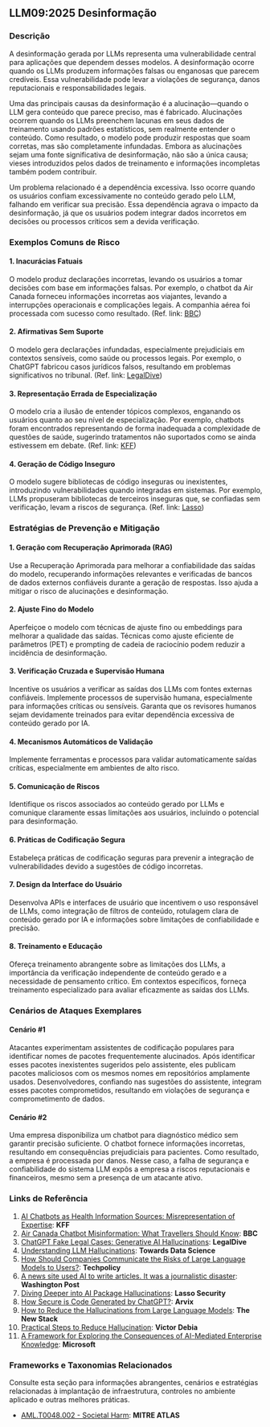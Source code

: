 ## LLM09:2025 Desinformação

### Descrição

A desinformação gerada por LLMs representa uma vulnerabilidade central para aplicações que dependem desses modelos. A desinformação ocorre quando os LLMs produzem informações falsas ou enganosas que parecem credíveis. Essa vulnerabilidade pode levar a violações de segurança, danos reputacionais e responsabilidades legais.

Uma das principais causas da desinformação é a alucinação—quando o LLM gera conteúdo que parece preciso, mas é fabricado. Alucinações ocorrem quando os LLMs preenchem lacunas em seus dados de treinamento usando padrões estatísticos, sem realmente entender o conteúdo. Como resultado, o modelo pode produzir respostas que soam corretas, mas são completamente infundadas. Embora as alucinações sejam uma fonte significativa de desinformação, não são a única causa; vieses introduzidos pelos dados de treinamento e informações incompletas também podem contribuir.

Um problema relacionado é a dependência excessiva. Isso ocorre quando os usuários confiam excessivamente no conteúdo gerado pelo LLM, falhando em verificar sua precisão. Essa dependência agrava o impacto da desinformação, já que os usuários podem integrar dados incorretos em decisões ou processos críticos sem a devida verificação.

### Exemplos Comuns de Risco

#### 1. Inacurácias Fatuais
  O modelo produz declarações incorretas, levando os usuários a tomar decisões com base em informações falsas. Por exemplo, o chatbot da Air Canada forneceu informações incorretas aos viajantes, levando a interrupções operacionais e complicações legais. A companhia aérea foi processada com sucesso como resultado.
  (Ref. link: [BBC](https://www.bbc.com/travel/article/20240222-air-canada-chatbot-misinformation-what-travellers-should-know))

#### 2. Afirmativas Sem Suporte
  O modelo gera declarações infundadas, especialmente prejudiciais em contextos sensíveis, como saúde ou processos legais. Por exemplo, o ChatGPT fabricou casos jurídicos falsos, resultando em problemas significativos no tribunal.
  (Ref. link: [LegalDive](https://www.legaldive.com/news/chatgpt-fake-legal-cases-generative-ai-hallucinations/651557/))

#### 3. Representação Errada de Especialização
  O modelo cria a ilusão de entender tópicos complexos, enganando os usuários quanto ao seu nível de especialização. Por exemplo, chatbots foram encontrados representando de forma inadequada a complexidade de questões de saúde, sugerindo tratamentos não suportados como se ainda estivessem em debate.
  (Ref. link: [KFF](https://www.kff.org/health-misinformation-monitor/volume-05/))

#### 4. Geração de Código Inseguro
  O modelo sugere bibliotecas de código inseguras ou inexistentes, introduzindo vulnerabilidades quando integradas em sistemas. Por exemplo, LLMs propuseram bibliotecas de terceiros inseguras que, se confiadas sem verificação, levam a riscos de segurança.
  (Ref. link: [Lasso](https://www.lasso.security/blog/ai-package-hallucinations))

### Estratégias de Prevenção e Mitigação

#### 1. Geração com Recuperação Aprimorada (RAG)
  Use a Recuperação Aprimorada para melhorar a confiabilidade das saídas do modelo, recuperando informações relevantes e verificadas de bancos de dados externos confiáveis durante a geração de respostas. Isso ajuda a mitigar o risco de alucinações e desinformação.

#### 2. Ajuste Fino do Modelo
  Aperfeiçoe o modelo com técnicas de ajuste fino ou embeddings para melhorar a qualidade das saídas. Técnicas como ajuste eficiente de parâmetros (PET) e prompting de cadeia de raciocínio podem reduzir a incidência de desinformação.

#### 3. Verificação Cruzada e Supervisão Humana
  Incentive os usuários a verificar as saídas dos LLMs com fontes externas confiáveis. Implemente processos de supervisão humana, especialmente para informações críticas ou sensíveis. Garanta que os revisores humanos sejam devidamente treinados para evitar dependência excessiva de conteúdo gerado por IA.

#### 4. Mecanismos Automáticos de Validação
  Implemente ferramentas e processos para validar automaticamente saídas críticas, especialmente em ambientes de alto risco.

#### 5. Comunicação de Riscos
  Identifique os riscos associados ao conteúdo gerado por LLMs e comunique claramente essas limitações aos usuários, incluindo o potencial para desinformação.

#### 6. Práticas de Codificação Segura
  Estabeleça práticas de codificação seguras para prevenir a integração de vulnerabilidades devido a sugestões de código incorretas.

#### 7. Design da Interface do Usuário
  Desenvolva APIs e interfaces de usuário que incentivem o uso responsável de LLMs, como integração de filtros de conteúdo, rotulagem clara de conteúdo gerado por IA e informações sobre limitações de confiabilidade e precisão.

#### 8. Treinamento e Educação
  Ofereça treinamento abrangente sobre as limitações dos LLMs, a importância da verificação independente de conteúdo gerado e a necessidade de pensamento crítico. Em contextos específicos, forneça treinamento especializado para avaliar eficazmente as saídas dos LLMs.

### Cenários de Ataques Exemplares

#### Cenário #1
  Atacantes experimentam assistentes de codificação populares para identificar nomes de pacotes frequentemente alucinados. Após identificar esses pacotes inexistentes sugeridos pelo assistente, eles publicam pacotes maliciosos com os mesmos nomes em repositórios amplamente usados. Desenvolvedores, confiando nas sugestões do assistente, integram esses pacotes comprometidos, resultando em violações de segurança e comprometimento de dados.

#### Cenário #2
  Uma empresa disponibiliza um chatbot para diagnóstico médico sem garantir precisão suficiente. O chatbot fornece informações incorretas, resultando em consequências prejudiciais para pacientes. Como resultado, a empresa é processada por danos. Nesse caso, a falha de segurança e confiabilidade do sistema LLM expôs a empresa a riscos reputacionais e financeiros, mesmo sem a presença de um atacante ativo.

### Links de Referência

1. [AI Chatbots as Health Information Sources: Misrepresentation of Expertise](https://www.kff.org/health-misinformation-monitor/volume-05/): **KFF**
2. [Air Canada Chatbot Misinformation: What Travellers Should Know](https://www.bbc.com/travel/article/20240222-air-canada-chatbot-misinformation-what-travellers-should-know): **BBC**
3. [ChatGPT Fake Legal Cases: Generative AI Hallucinations](https://www.legaldive.com/news/chatgpt-fake-legal-cases-generative-ai-hallucinations/651557/): **LegalDive**
4. [Understanding LLM Hallucinations](https://towardsdatascience.com/llm-hallucinations-ec831dcd7786): **Towards Data Science**
5. [How Should Companies Communicate the Risks of Large Language Models to Users?](https://techpolicy.press/how-should-companies-communicate-the-risks-of-large-language-models-to-users/): **Techpolicy**
6. [A news site used AI to write articles. It was a journalistic disaster](https://www.washingtonpost.com/media/2023/01/17/cnet-ai-articles-journalism-corrections/): **Washington Post**
7. [Diving Deeper into AI Package Hallucinations](https://www.lasso.security/blog/ai-package-hallucinations): **Lasso Security**
8. [How Secure is Code Generated by ChatGPT?](https://arxiv.org/abs/2304.09655): **Arvix**
9. [How to Reduce the Hallucinations from Large Language Models](https://thenewstack.io/how-to-reduce-the-hallucinations-from-large-language-models/): **The New Stack**
10. [Practical Steps to Reduce Hallucination](https://newsletter.victordibia.com/p/practical-steps-to-reduce-hallucination): **Victor Debia**
11. [A Framework for Exploring the Consequences of AI-Mediated Enterprise Knowledge](https://www.microsoft.com/en-us/research/publication/a-framework-for-exploring-the-consequences-of-ai-mediated-enterprise-knowledge-access-and-identifying-risks-to-workers/): **Microsoft**

### Frameworks e Taxonomias Relacionados

Consulte esta seção para informações abrangentes, cenários e estratégias relacionadas à implantação de infraestrutura, controles no ambiente aplicado e outras melhores práticas.

- [AML.T0048.002 - Societal Harm](https://atlas.mitre.org/techniques/AML.T0048): **MITRE ATLAS**
